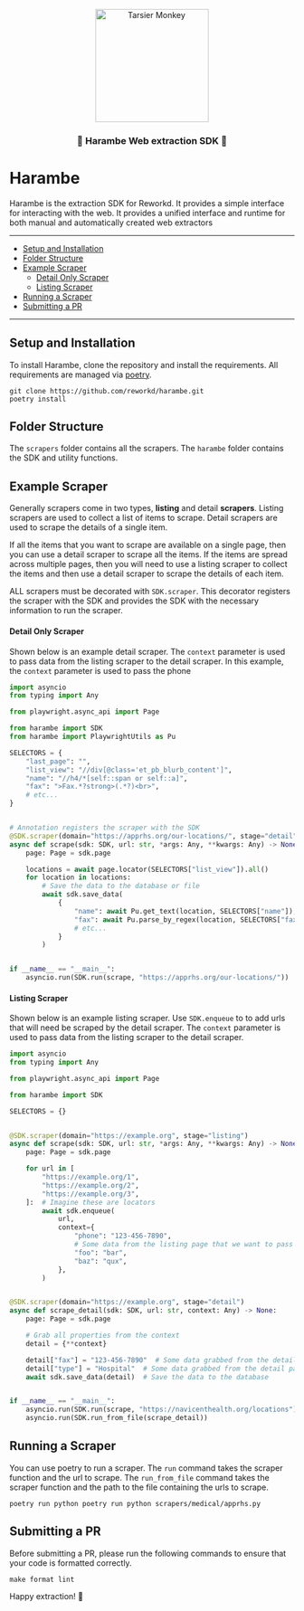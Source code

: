 <p align="center">
  <img src="./.github/assets/banner.png" height="200" alt="Tarsier Monkey" />
</p>

<h3 align="center">🦍 Harambe Web extraction SDK 🦍</h2>

# Harambe
Harambe is the extraction SDK for Reworkd. It provides a simple interface 
for interacting with the web. It provides a unified interface and runtime 
for both manual and automatically created web extractors

---
- [Setup and Installation](#setup-and-installation)
- [Folder Structure](#folder-structure)
- [Example Scraper](#example-scraper)
  - [Detail Only Scraper](#detail-only-scraper)
  - [Listing Scraper](#listing-scraper)
- [Running a Scraper](#running-a-scraper)
- [Submitting a PR](#submitting-a-pr)
---

## Setup and Installation
To install Harambe, clone the repository and install the requirements.
All requirements are managed via [poetry](https://python-poetry.org/).

```shell
git clone https://github.com/reworkd/harambe.git
poetry install
```

## Folder Structure
The `scrapers` folder contains all the scrapers. The `harambe` folder
contains the SDK and utility functions.

## Example Scraper
Generally scrapers come in two types, **listing** and detail **scrapers**. Listing
scrapers are used to collect a list of items to scrape. Detail scrapers
are used to scrape the details of a single item. 

If all the items that you want to scrape are available on a single page, 
then you can use a detail scraper to scrape all the items. If the 
items are spread across multiple pages, then you will need to use a
listing scraper to collect the items and then use a detail scraper to
scrape the details of each item.

ALL scrapers must be decorated with `SDK.scraper`. This decorator
registers the scraper with the SDK and provides the SDK with the
necessary information to run the scraper.

#### Detail Only Scraper
Shown below is an example detail scraper. The `context` parameter is
used to pass data from the listing scraper to the detail scraper.
In this example, the `context` parameter is used to pass the phone

```python
import asyncio
from typing import Any

from playwright.async_api import Page

from harambe import SDK
from harambe import PlaywrightUtils as Pu

SELECTORS = {
    "last_page": "",
    "list_view": "//div[@class='et_pb_blurb_content']",
    "name": "//h4/*[self::span or self::a]",
    "fax": ">Fax.*?strong>(.*?)<br>",
    # etc...
}


# Annotation registers the scraper with the SDK
@SDK.scraper(domain="https://apprhs.org/our-locations/", stage="detail")
async def scrape(sdk: SDK, url: str, *args: Any, **kwargs: Any) -> None:
    page: Page = sdk.page

    locations = await page.locator(SELECTORS["list_view"]).all()
    for location in locations:        
        # Save the data to the database or file
        await sdk.save_data(
            {
                "name": await Pu.get_text(location, SELECTORS["name"]),
                "fax": await Pu.parse_by_regex(location, SELECTORS["fax"]),
                # etc...
            }
        )


if __name__ == "__main__":
    asyncio.run(SDK.run(scrape, "https://apprhs.org/our-locations/"))
```


#### Listing Scraper
Shown below is an example listing scraper. Use `SDK.enqueue` to to add
urls that will need be scraped by the detail scraper. The `context`
parameter is used to pass data from the listing scraper to the detail
scraper. 

```python
import asyncio
from typing import Any

from playwright.async_api import Page

from harambe import SDK

SELECTORS = {}


@SDK.scraper(domain="https://example.org", stage="listing")
async def scrape(sdk: SDK, url: str, *args: Any, **kwargs: Any) -> None:
    page: Page = sdk.page

    for url in [
        "https://example.org/1",
        "https://example.org/2",
        "https://example.org/3",
    ]:  # Imagine these are locators
        await sdk.enqueue(
            url,
            context={
                "phone": "123-456-7890",
                # Some data from the listing page that we want to pass to the detail page, (optional)
                "foo": "bar",
                "baz": "qux",
            },
        )


@SDK.scraper(domain="https://example.org", stage="detail")
async def scrape_detail(sdk: SDK, url: str, context: Any) -> None:
    page: Page = sdk.page

    # Grab all properties from the context
    detail = {**context}

    detail["fax"] = "123-456-7890"  # Some data grabbed from the detail page
    detail["type"] = "Hospital"  # Some data grabbed from the detail page
    await sdk.save_data(detail)  # Save the data to the database


if __name__ == "__main__":
    asyncio.run(SDK.run(scrape, "https://navicenthealth.org/locations"))
    asyncio.run(SDK.run_from_file(scrape_detail))
```


## Running a Scraper
You can use poetry to run a scraper. The `run` command takes the
scraper function and the url to scrape. The `run_from_file` command
takes the scraper function and the path to the file containing the
urls to scrape.

```shell
poetry run python poetry run python scrapers/medical/apprhs.py 
```


## Submitting a PR
Before submitting a PR, please run the following commands to ensure
that your code is formatted correctly.

```shell
make format lint
```

Happy extraction! 🦍
